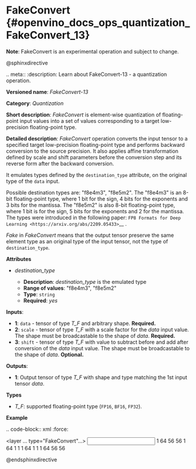 # FakeConvert {#openvino_docs_ops_quantization_FakeConvert_13}

**Note**: FakeConvert is an experimental operation and subject to change.

@sphinxdirective

.. meta::
  :description: Learn about FakeConvert-13 - a quantization operation.

**Versioned name**: *FakeConvert-13*

**Category**: *Quantization*

**Short description**: *FakeConvert* is element-wise quantization of floating-point input values into a set of values corresponding to a target low-precision floating-point type.

**Detailed description**: *FakeConvert* operation converts the input tensor to a specified target low-precision floating-point type and performs backward conversion to the source precision. It also applies affine transformation defined by scale and shift parameters before the conversion step and its reverse form after the backward conversion.

It emulates types defined by the ``destination_type`` attribute, on the original type of the ``data`` input.

Possible destination types are: "f8e4m3", "f8e5m2". The "f8e4m3" is an 8-bit floating-point type, where 1 bit for the sign, 4 bits for the exponents and 3 bits for the mantissa. The "f8e5m2" is also 8-bit floating-point type, where 1 bit is for the sign, 5 bits for the exponents and 2 for the mantissa.
The types were introduced in the following paper: `FP8 Formats for Deep Learning <https://arxiv.org/abs/2209.05433>`__ .

*Fake* in *FakeConvert* means that the output tensor preserve the same element type as an original type of the input tensor, not the type of ``destination_type``.


**Attributes**

* *destination_type*

  * **Description**: *destination_type* is the emulated type
  * **Range of values**: "f8e4m3", "f8e5m2"
  * **Type**: `string`
  * **Required**: *yes*


**Inputs**:

* **1**: `data` - tensor of type *T_F* and arbitrary shape. **Required.**
* **2**: `scale` - tensor of type *T_F* with a scale factor for the *data* input value. The shape must be broadcastable to the shape of *data*. **Required.**
* **3**: `shift` - tensor of type *T_F* with value to subtract before and add after conversion of the *data* input value. The shape must be broadcastable to the shape of *data*. **Optional.**


**Outputs**:

* **1**: Output tensor of type *T_F* with shape and type matching the 1st input tensor *data*.

**Types**

* *T_F*: supported floating-point type (`FP16`, `BF16`, `FP32`).

**Example**

.. code-block:: xml
   :force:

   <layer … type="FakeConvert"…>
       <data destination_type="f8e4m3"/>
       <input>
           <port id="0">
               <dim>1</dim>
               <dim>64</dim>
               <dim>56</dim>
               <dim>56</dim>
           </port>
           <port id="1">
               <dim>1</dim>
               <dim>64</dim>
               <dim>1</dim>
               <dim>1</dim>
           </port>
           <port id="2">
               <dim>1</dim>
               <dim>64</dim>
               <dim>1</dim>
               <dim>1</dim>
           </port>
       </input>
       <output>
           <port id="3">
               <dim>1</dim>
               <dim>64</dim>
               <dim>56</dim>
               <dim>56</dim>
           </port>
       </output>
   </layer>


@endsphinxdirective
